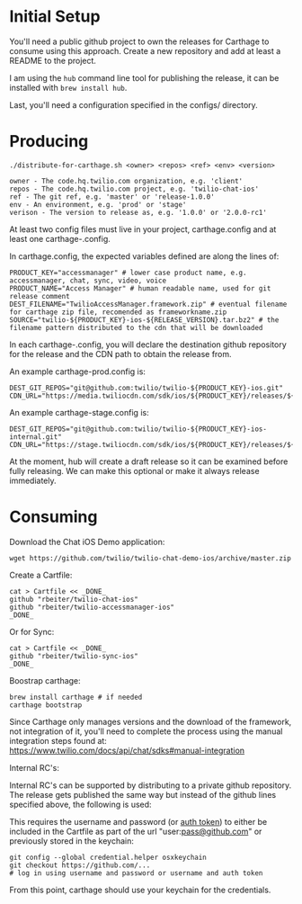 # Initial Setup

You'll need a public github project to own the releases for Carthage to consume using this approach.  Create a new repository and add at least a README to the project.

I am using the `hub` command line tool for publishing the release, it can be installed with `brew install hub`.

Last, you'll need a configuration specified in the configs/ directory.

# Producing

    ./distribute-for-carthage.sh <owner> <repos> <ref> <env> <version>

    owner - The code.hq.twilio.com organization, e.g. 'client'
    repos - The code.hq.twilio.com project, e.g. 'twilio-chat-ios'
    ref - The git ref, e.g. 'master' or 'release-1.0.0'
    env - An environment, e.g. 'prod' or 'stage'
    verison - The version to release as, e.g. '1.0.0' or '2.0.0-rc1'

At least two config files must live in your project, carthage.config and at least one carthage-<env>.config.

In carthage.config, the expected variables defined are along the lines of:

    PRODUCT_KEY="accessmanager" # lower case product name, e.g. accessmanager, chat, sync, video, voice
    PRODUCT_NAME="Access Manager" # human readable name, used for git release comment
    DEST_FILENAME="TwilioAccessManager.framework.zip" # eventual filename for carthage zip file, recomended as frameworkname.zip
    SOURCE="twilio-${PRODUCT_KEY}-ios-${RELEASE_VERSION}.tar.bz2" # the filename pattern distributed to the cdn that will be downloaded

In each carthage-<env>.config, you will declare the destination github repository for the release and the CDN path to obtain the release from.

An example carthage-prod.config is:

    DEST_GIT_REPOS="git@github.com:twilio/twilio-${PRODUCT_KEY}-ios.git"
    CDN_URL="https://media.twiliocdn.com/sdk/ios/${PRODUCT_KEY}/releases/${RELEASE_VERSION}/${SOURCE}"

An example carthage-stage.config is:

    DEST_GIT_REPOS="git@github.com:twilio/twilio-${PRODUCT_KEY}-ios-internal.git"
    CDN_URL="https://stage.twiliocdn.com/sdk/ios/${PRODUCT_KEY}/releases/${RELEASE_VERSION}/${SOURCE}"

At the moment, hub will create a draft release so it can be examined before
fully releasing.  We can make this optional or make it always release
immediately.

# Consuming

Download the Chat iOS Demo application:

    wget https://github.com/twilio/twilio-chat-demo-ios/archive/master.zip

Create a Cartfile:

    cat > Cartfile << _DONE_
    github "rbeiter/twilio-chat-ios"
    github "rbeiter/twilio-accessmanager-ios"
    _DONE_

Or for Sync:

    cat > Cartfile << _DONE_
    github "rbeiter/twilio-sync-ios"
    _DONE_

Boostrap carthage:

    brew install carthage # if needed
    carthage bootstrap

Since Carthage only manages versions and the download of the framework, not integration of it, you'll need to complete the process using the manual integration steps found at:  https://www.twilio.com/docs/api/chat/sdks#manual-integration

Internal RC's:

Internal RC's can be supported by distributing to a private github repository.  The release gets published the same way but instead of the github lines specified above, the following is used:

This requires the username and password (or [auth token](https://help.github.com/articles/creating-a-personal-access-token-for-the-command-line/)) to either be included in the Cartfile as part of the url "user:pass@github.com" or previously stored in the keychain:

    git config --global credential.helper osxkeychain
    git checkout https://github.com/...
    # log in using username and password or username and auth token

From this point, carthage should use your keychain for the credentials.
